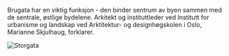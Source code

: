 Brugata har en viktig funksjon - den binder sentrum av byen sammen med de sentrale, østlige bydelene. Arkitekt og instituttleder ved Institutt for urbanisme og landskap ved Arktitektur- og designhøgskolen i Oslo, Marianne Skjulhaug, forklarer.

![Storgata](/site/img/brugata.jpg)